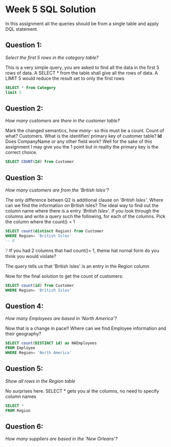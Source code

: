 # Week 5 SQL Solution
In this assignment all the queries should be from a single table and apply DQL statement.

## Question 1:
*Select the first 5 rows in the category table?*

This is a very simple query, you are asked to find all the data in the first 5 rows of data. A SELECT * from the table shall give all the rows of data. A LIMIT 5 would reduce the result set to only the first  rows
```sql
SELECT * from Category
limit 5
```

## Question 2:
*How many customers are there in the customer table?*

Mark the changed semantics, *how many*- so this must be a count. Count of what? Customers. What is the identifier/ primary key of customer table? **Id**
Does CompanyName or any other field work? Well for the sake of this assignment I may give you the 1 point but in reality the primary key is the correct choice.

```sql
SELECT COUNT(Id) from Customer
```

## Question 3:
*How many customers are from the 'British Isles'?*

The only difference betwen Q2 is additional clause on *'British Isles'*. Where can we find the information on British Isles? The ideal way to find out the column name where there is a entry *'British Isles'*. If you look through the columns and write a query such the following,  for each of the columns. Pick the column where the count() = 1 

```sql
SELECT count(distinct Region) from Customer
WHERE Region= 'British Isles'
-- 8
```
❔ If you had 2 columns that had count()= 1, thenw hat nornal form do you think you would violate?

The query tells us that 'British Isles' is an entry in the Region column

Now for the final solution to get the count of customers:

```sql
SELECT count(id) from Customer
WHERE Region= 'British Isles'
```

## Question 4: 
*How many Employees are based in 'North America'?*

Now that is a change in pace!! Where can we find Employee information and their geography? 
```sql
SELECT count(DISTINCT id) as NAEmployees
FROM Employee 
WHERE Region= 'North America'
```

## Question 5:
*Show all rows in the Region table*

No surprises here. SELECT * gets you al the columns, no need to specify column names
```sql
SELECT *
FROM Region
```

## Question 6:
*How many suppliers are based in the 'New Orleans'?*
```sql
```





